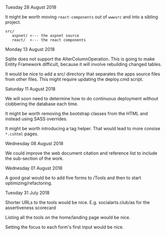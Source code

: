 
Tuesday 28 August 2018

It might be worth moving `react-components` out of `wwwsrc` and into a sibling project. 

    src/
       aspnet/ <--- the aspnet source
       react/  <--- the react components

Monday 13 August 2018

Sqlite does not support the AlterColumnOperation. This is going to make Entity Framework difficult, because it will involve rebuilding changed tables.

It would be nice to add a src/ directory that separates the apps source files from other files. This might require updating the deploy.cmd script.

Saturday 11 August 2018

We will soon need to determine how to do continuous deployment without clobbering the database each time.

It might be worth removing the bootstrap classes from the HTML and instead using SASS overrides.

It might be worth introducing a <nav-item> tag helper. That would lead to more consise `*.cshtml` pages.

Wednesday 08 August 2018

We could improve the web document citation and reference list to include the sub-section of the work.

Wednesday 01 August 2018

A good goal would be to add five forms to /Tools and then to start optimizing/refactoring.

Tuesday 31 July 2018

Shorter URLs to the tools would be nice. E.g. socialarts.club/as for the assertiveness scorecard

Listing all the tools on the home/landing page would be nice.

Setting the focus to each form's first input would be nice.
